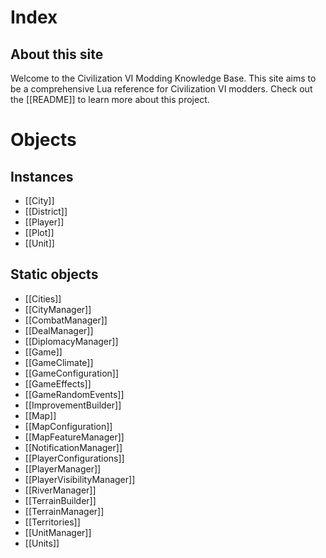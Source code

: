# Index
## About this site
Welcome to the Civilization VI Modding Knowledge Base. This site aims to be a comprehensive Lua reference for Civilization VI modders. Check out the [[README]] to learn more about this project.

# Objects

## Instances
- [[City]]
- [[District]]
- [[Player]]
- [[Plot]]
- [[Unit]]

## Static objects
- [[Cities]]
- [[CityManager]]
- [[CombatManager]]
- [[DealManager]]
- [[DiplomacyManager]]
- [[Game]]
- [[GameClimate]]
- [[GameConfiguration]]
- [[GameEffects]]
- [[GameRandomEvents]]
- [[ImprovementBuilder]]
- [[Map]]
- [[MapConfiguration]]
- [[MapFeatureManager]]
- [[NotificationManager]]
- [[PlayerConfigurations]]
- [[PlayerManager]]
- [[PlayerVisibilityManager]]
- [[RiverManager]]
- [[TerrainBuilder]]
- [[TerrainManager]]
- [[Territories]]
- [[UnitManager]]
- [[Units]]